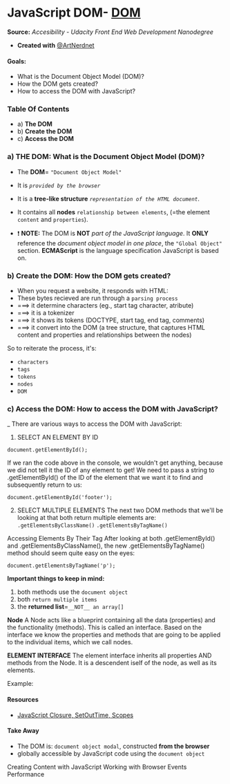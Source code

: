# JavaScript DOM- [DOM](#2.19-DOM)
__Source:__ _Accesibility - Udacity Front End Web Development Nanodegree_
- __Created with__ [@ArtNerdnet](https://github.com/artnerdnet)

#### Goals:
- What is the Document Object Model (DOM)?
- How the DOM gets created? 
- How to access the DOM with JavaScript?

### Table Of Contents
- a) __The DOM__ 
- b) __Create the DOM__ 
- c) __Access the DOM__ 

### a) THE DOM: What is the Document Object Model (DOM)?
- The __DOM__= `"Document Object Model"` 
- It is _`provided by the browser`_
- It is a __tree-like structure__ _`representation of the HTML document`_. 
- It contains all __nodes__ `relationship between elements`,  (=the element `content` and `properties`).

- :exclamation: __NOTE:__  The DOM is __NOT__ _part of the JavaScript language_. It __ONLY__ reference the _document object model in one place_, the `"Global Object"` section. __ECMAScript__ is the language specification JavaScript is based on. 

### b) Create the DOM: How the DOM gets created? 
- When you request a website, it responds with HTML: 
- These bytes recieved are run through a `parsing process` 
- ===> it determine characters (eg., start tag character, atribute) 
- ===> it is a tokenizer 
- ===> it shows its tokens (DOCTYPE, start tag, end tag, comments) 
- ===> it convert into the DOM (a tree structure, that captures HTML content and properties and relationships between the nodes)

So to reiterate the process, it's:
- `characters`
- `tags`
- `tokens`
- `nodes`
- `DOM`

### c) Access the DOM: How to access the DOM with JavaScript?
_ There are various ways to access the DOM with JavaScript:

1) SELECT AN ELEMENT BY ID
```
document.getElementById();
```
If we ran the code above in the console, we wouldn't get anything, because we did not tell it the ID of any element to get! We need to pass a string to .getElementById() of the ID of the element that we want it to find and subsequently return to us:
``` 
document.getElementById('footer');
```

2) SELECT MULTIPLE ELEMENTS 
The next two DOM methods that we'll be looking at that both return multiple elements are:
`.getElementsByClassName()`
`.getElementsByTagName()`

Accessing Elements By Their Tag
After looking at both .getElementById() and .getElementsByClassName(), the new .getElementsByTagName() method should seem quite easy on the eyes:

```
document.getElementsByTagName('p');
```
__Important things to keep in mind:__
1) both methods use the `document object`
2) both `return multiple items`
3) the __returned list__=`__NOT__ an array[]`

__Node__
A Node acts like a blueprint containing all the data (properties) and the functionality (methods). This is called an interface. Based on the interface we know the properties and methods that are going to be applied to the individual items, which we call nodes.

__ELEMENT INTERFACE__
The element interface inherits all properties AND methods from the Node. It is a descendent iself of the node, as well as its elements.

Example:

#### Resources
- [JavaScript Closure, SetOutTime, Scopes](https://medium.com/coderbyte/a-tricky-javascript-interview-question-asked-by-google-and-amazon-48d212890703)

#### Take Away
- The DOM is: `document object modal`, constructed __from the browser__ 
- globally accessible by JavaScript code using the `document object`

Creating Content with JavaScript
Working with Browser Events
Performance


